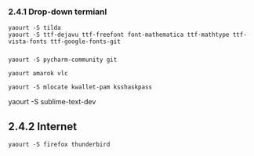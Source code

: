 ### 2.4.1 Drop-down termianl
```
yaourt -S tilda
yaourt -S ttf-dejavu ttf-freefont font-mathematica ttf-mathtype ttf-vista-fonts ttf-google-fonts-git
```


### 

```
yaourt -S pycharm-community git
```

```
yaourt amarok vlc
``` 

```
yaourt -S mlocate kwallet-pam ksshaskpass
```

yaourt -S sublime-text-dev

## 2.4.2 Internet
```
yaourt -S firefox thunderbird
```
